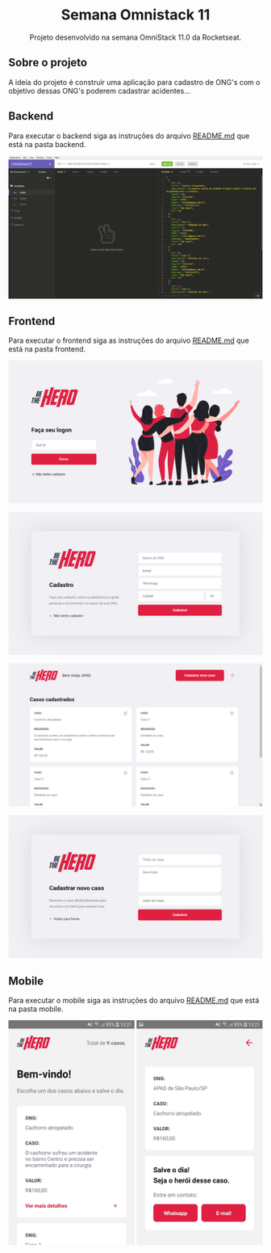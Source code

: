 <h1 align="center">Semana Omnistack 11</h1>
<p align="center">Projeto desenvolvido na semana OmniStack 11.0 da Rocketseat.</p>

## Sobre o projeto

A ideia do projeto é construir uma aplicação para cadastro de ONG's com o objetivo dessas ONG's poderem cadastrar acidentes...

## Backend

Para executar o backend siga as instruções do arquivo [README.md](https://github.com/DouglasVarollo/OmniStack11/blob/master/backend/README.md) que está na pasta backend.

<p align="center">
  <img src="./.github/backend01.png" />
</p>


## Frontend

Para executar o frontend siga as instruções do arquivo [README.md](https://github.com/DouglasVarollo/OmniStack11/blob/master/frontend/README.md) que está na pasta frontend.

<p align="center">
  <img src="./.github/frontend01.png" />
</p>

<p align="center">
  <img src="./.github/frontend02.png" />
</p>

<p align="center">
  <img src="./.github/frontend03.png" />
</p>

<p align="center">
  <img src="./.github/frontend04.png" />
</p>


## Mobile

Para executar o mobile siga as instruções do arquivo [README.md](https://github.com/DouglasVarollo/OmniStack11/blob/master/mobile/README.md) que está na pasta mobile.

<p align="center">
  <img src="./.github/mobile01.jpg" width="250" />
  <img src="./.github/mobile02.jpg" width="250" />
</p>

